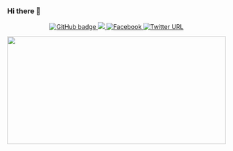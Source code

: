 ### Hi there 👋
<p align="center">
  <a href="https://github.com/SujonHossain1?tab=followers">
    <img src="https://img.shields.io/github/followers/SujonHossain1?label=Followers&logo=GitHub&style=for-the-badge" alt="GitHub badge" />
  </a>
  <a href="http://twitter.com/eddiejaoude">
    <img src="https://img.shields.io/twitter/follow/eddiejaoude?label=Twitter&logo=twitter&style=for-the-badge" />
  </a>
  <a href="https://www.facebook.com/SujonHossainBD">
   <img alt="Facebook" src="https://img.shields.io/twitter/url?label=Facebook&logo=facebook&style=for-the-badge&url=https%3A%2F%2Fwww.facebook.com%2FSujonHossainBD">
  </a>
  <a href="https://www.linkedin.com/in/sujonhossain/">
    <img alt="Twitter URL" src="https://img.shields.io/twitter/url?color=white&label=LInkedin&logo=linkedin&logoColor=blue&style=for-the-badge&url=https%3A%2F%2Flinkedin.com">
  </a>
 
</p>


<small align="center"><img width="100%" height="250px"  src="https://github-readme-stats.vercel.app/api?username=SujonHossain1&show_icons=true&text_color=9f9f9f&bg_color=151515&text_size=16px" /></small>


